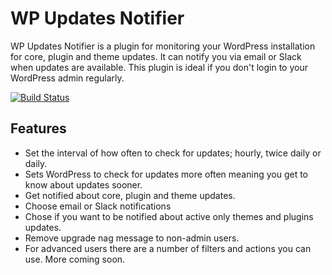 # WP Updates Notifier

WP Updates Notifier is a plugin for monitoring your WordPress installation for core, plugin and theme updates. It can notify you via email or Slack when updates are available. This plugin is ideal if you don't login to your WordPress admin regularly.

[![Build Status](https://travis-ci.org/alleyinteractive/wp-updates-notifier.svg?branch=master)](https://travis-ci.org/alleyinteractive/wp-updates-notifier)

## Features

* Set the interval of how often to check for updates; hourly, twice daily or daily.
* Sets WordPress to check for updates more often meaning you get to know about updates sooner.
* Get notified about core, plugin and theme updates.
* Choose email or Slack notifications
* Chose if you want to be notified about active only themes and plugins updates.
* Remove upgrade nag message to non-admin users.
* For advanced users there are a number of filters and actions you can use. More coming soon.
